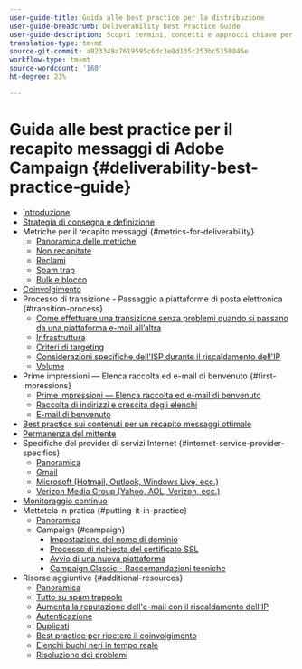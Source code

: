 ```yaml
---
user-guide-title: Guida alle best practice per la distribuzione
user-guide-breadcrumb: Deliverability Best Practice Guide
user-guide-description: Scopri termini, concetti e approcci chiave per il recapito messaggi, al fine di garantire il successo del programma di marketing.
translation-type: tm+mt
source-git-commit: a823349a7619595c6dc3e0d135c253bc5150046e
workflow-type: tm+mt
source-wordcount: '160'
ht-degree: 23%

---
```



# Guida alle best practice per il recapito messaggi di Adobe Campaign {#deliverability-best-practice-guide}

+ [Introduzione](/help/introduction.md)
+ [Strategia di consegna e definizione](/help/deliverability-strategy-and-definition.md)
+ Metriche per il recapito messaggi {#metrics-for-deliverability}
   + [Panoramica delle metriche](/help/metrics/metrics-overview.md)
   + [Non recapitate](/help/metrics/bounces.md)
   + [Reclami](/help/metrics/complaints.md)
   + [Spam trap](/help/metrics/spam-traps.md)
   + [Bulk e blocco](/help/metrics/bulking-and-blocking.md)
+ [Coinvolgimento](/help/engagement.md)
+ Processo di transizione - Passaggio a piattaforme di posta elettronica {#transition-process}
   + [Come effettuare una transizione senza problemi quando si passano da una piattaforma e-mail all’altra](/help/transition-process/switching-email-platforms.md)
   + [Infrastruttura](/help/transition-process/infrastructure.md)
   + [Criteri di targeting](/help/transition-process/targeting-criteria.md)
   + [Considerazioni specifiche dell&#39;ISP durante il riscaldamento dell&#39;IP](/help/transition-process/isp-specific-considerations-during-ip-warming.md)
   + [Volume](/help/transition-process/volume.md)
+ Prime impressioni — Elenca raccolta ed e-mail di benvenuto {#first-impressions}
   + [Prime impressioni — Elenca raccolta ed e-mail di benvenuto](/help/first-impressions/introduction.md)
   + [Raccolta di indirizzi e crescita degli elenchi](/help/first-impressions/address-collection-and-list-growth.md)
   + [E-mail di benvenuto](/help/first-impressions/welcome-emails.md)
+ [Best practice sui contenuti per un recapito messaggi ottimale](/help/content-best-practices-for-optimal-delivery.md)
+ [Permanenza del mittente](/help/sender-permanence.md)
+ Specifiche del provider di servizi Internet {#internet-service-provider-specifics}
   + [Panoramica](/help/internet-service-provider-specifics/overview.md)
   + [Gmail](/help/internet-service-provider-specifics/gmail.md)
   + [Microsoft (Hotmail, Outlook, Windows Live, ecc.)](/help/internet-service-provider-specifics/microsoft.md)
   + [Verizon Media Group (Yahoo, AOL, Verizon, ecc.)](/help/internet-service-provider-specifics/verizon-media-group.md)
+ [Monitoraggio continuo](/help/ongoing-monitoring.md)
+ Mettetela in pratica {#putting-it-in-practice}
   + [Panoramica](/help/putting-it-in-practice/putting-it-in-practice.md)
   + Campaign {#campaign}
      + [Impostazione del nome di dominio](/help/putting-it-in-practice/ac-domain-name-setup.md)
      + [Processo di richiesta del certificato SSL](/help/putting-it-in-practice/ac-ssl-certificate-request.md)
      + [Avvio di una nuova piattaforma](/help/putting-it-in-practice/ac-starting-new-platform.md)
      + [Campaign Classic - Raccomandazioni tecniche](/help/putting-it-in-practice/acc-technical-recommendations.md)
+ Risorse aggiuntive {#additional-resources}
   + [Panoramica](/help/additional-resources/general-resources.md)
   + [Tutto su spam trappole](/help/additional-resources/all-about-spam-traps.md)
   + [Aumenta la reputazione dell&#39;e-mail con il riscaldamento dell&#39;IP](/help/additional-resources/increase-reputation-with-ip-warming.md)
   + [Autenticazione](/help/additional-resources/authentication.md)
   + [Duplicati](/help/additional-resources/duplicates.md)
   + [Best practice per ripetere il coinvolgimento](/help/additional-resources/re-engagement.md)
   + [Elenchi buchi neri in tempo reale](/help/additional-resources/blocklist-databases.md)
   + [Risoluzione dei problemi](/help/additional-resources/troubleshooting.md)
